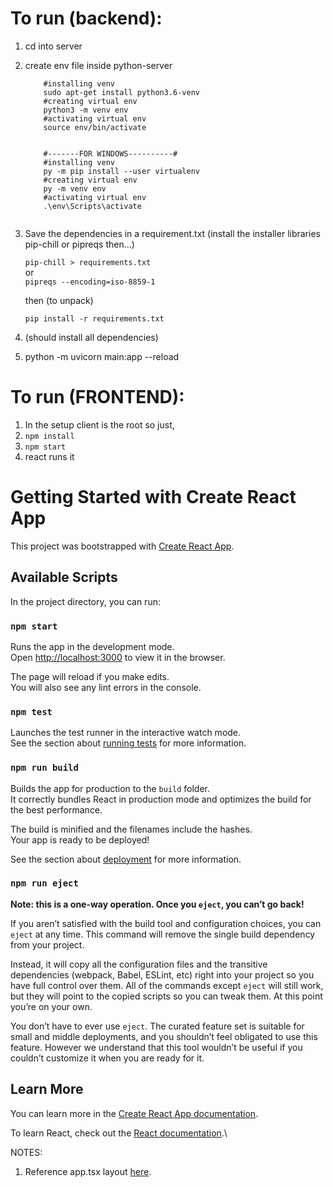# To run (backend):

1. cd into server
2. create env file inside python-server

    ``` #------FOR LINUX/MAC---------#
        #installing venv 
        sudo apt-get install python3.6-venv
        #creating virtual env
        python3 -m venv env
        #activating virtual env
        source env/bin/activate


        #-------FOR WINDOWS----------#
        #installing venv
        py -m pip install --user virtualenv
        #creating virtual env
        py -m venv env
        #activating virtual env
        .\env\Scripts\activate
        
    ```

3. Save the dependencies in a requirement.txt (install the installer libraries pip-chill or pipreqs then...)

    `pip-chill > requirements.txt`    
    or    
    `pipreqs --encoding=iso-8859-1` 

    then (to unpack)

    `pip install -r requirements.txt`
4. (should install all dependencies)
5. python -m uvicorn main:app --reload

# To run (FRONTEND):

1. In the setup client is the root so just,
2. `npm install` 
3. `npm start`
4. react runs it




# Getting Started with Create React App

This project was bootstrapped with [Create React App](https://github.com/facebook/create-react-app).

## Available Scripts

In the project directory, you can run:

### `npm start`

Runs the app in the development mode.\
Open [http://localhost:3000](http://localhost:3000) to view it in the browser.

The page will reload if you make edits.\
You will also see any lint errors in the console.

### `npm test`

Launches the test runner in the interactive watch mode.\
See the section about [running tests](https://facebook.github.io/create-react-app/docs/running-tests) for more information.

### `npm run build`

Builds the app for production to the `build` folder.\
It correctly bundles React in production mode and optimizes the build for the best performance.

The build is minified and the filenames include the hashes.\
Your app is ready to be deployed!

See the section about [deployment](https://facebook.github.io/create-react-app/docs/deployment) for more information.

### `npm run eject`

**Note: this is a one-way operation. Once you `eject`, you can’t go back!**

If you aren’t satisfied with the build tool and configuration choices, you can `eject` at any time. This command will remove the single build dependency from your project.

Instead, it will copy all the configuration files and the transitive dependencies (webpack, Babel, ESLint, etc) right into your project so you have full control over them. All of the commands except `eject` will still work, but they will point to the copied scripts so you can tweak them. At this point you’re on your own.

You don’t have to ever use `eject`. The curated feature set is suitable for small and middle deployments, and you shouldn’t feel obligated to use this feature. However we understand that this tool wouldn’t be useful if you couldn’t customize it when you are ready for it.

## Learn More

You can learn more in the [Create React App documentation](https://facebook.github.io/create-react-app/docs/getting-started).

To learn React, check out the [React documentation](https://reactjs.org/).\

NOTES:

1. Reference app.tsx layout [here](https://css-tricks.com/couple-takes-sticky-footer/).
